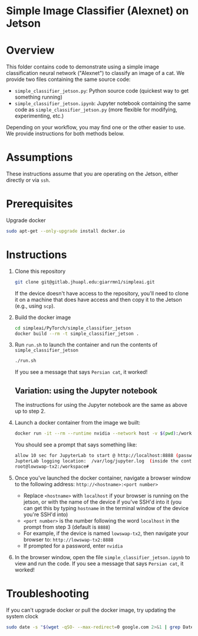 # Simple Image Classifier (Alexnet) on Jetson

# Overview
This folder contains code to demonstrate using a simple image classification neural network ("Alexnet") to classify an image of a cat.
We provide two files containing the same source code:
- `simple_classifier_jetson.py`: Python source code (quickest way to get something running)
- `simple_classifier_jetson.ipynb`: Jupyter notebook containing the same code as `simple_classifier_jetson.py` (more flexible for modifying, experimenting, etc.)

Depending on your workflow, you may find one or the other easier to use. We provide instructions for both methods below.

# Assumptions
These instructions assume that you are operating on the Jetson, either directly or via `ssh`. 

# Prerequisites 
Upgrade docker
```bash
sudo apt-get --only-upgrade install docker.io
```

# Instructions

1. Clone this repository

	```bash
	git clone git@gitlab.jhuapl.edu:giarrmn1/simpleai.git
	```
	
	If the device doesn't have access to the repository, you'll need to clone it on a machine that does have access and then copy it to the Jetson (e.g., using `scp`).
	
2. Build the docker image

	```bash
	cd simpleai/PyTorch/simple_classifier_jetson
	docker build --rm -t simple_classifier_jetson .
	```
	
3.  Run `run.sh` to launch the container and run the contents of 
`simple_classifier_jetson`

	```bash
	./run.sh
	```

	If you see a message that says `Persian cat`, it worked!

	## Variation: using the Jupyter notebook

	The instructions for using the Jupyter notebook are the same as above up to step 2.

4. Launch a docker container from the image we built:

	 ```bash
	 docker run -it --rm --runtime nvidia --network host -v $(pwd):/workspace simple_classifier_jetson 
	 ```
		
	You should see a prompt that says something like:
	
	```bash
	allow 10 sec for JupyterLab to start @ http://localhost:8888 (password nvidia)
	JupterLab logging location:  /var/log/jupyter.log  (inside the container)
	root@lowswap-tx2:/workspace# 
	``` 

5. Once you've launched the docker container, navigate a browser window to the following address:
`http://<hostname>:<port number>`

	- Replace `<hostname>` with `localhost` if your browser is running on the jetson, or with the name of the device if you've SSH'd into it (you can get this by typing `hostname` in the terminal window of the device you're SSH'd into)
	- `<port number>` is the number following the word `localhost` in the prompt from step 3 (default is `8888`)
	- For example, if the device is named `lowswap-tx2`, then navigate your browser to:
	`http://lowswap-tx2:8888`
	- If prompted for a password, enter `nvidia`

6. In the browser window, open the file `simple_classifier_jetson.ipynb` to view and run the code. If you see a message that says `Persian cat`, it worked!

# Troubleshooting
If you can't upgrade docker or pull the docker image, try updating the system clock
```bash
sudo date -s "$(wget -qSO- --max-redirect=0 google.com 2>&1 | grep Date: | cut -d' ' -f5-8)Z"
```